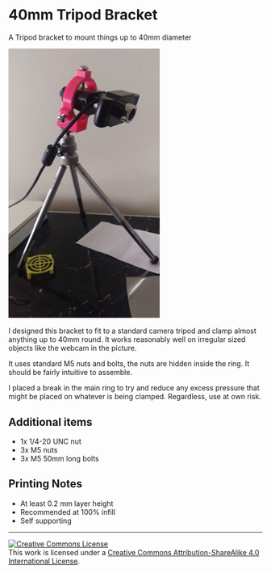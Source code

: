 # 40mm Tripod Bracket
A Tripod bracket to mount things up to 40mm diameter

<img src="https://raw.githubusercontent.com/Nimalan-Nandapalan/40mm-Tripod-Bracket/master/IMAG0109.jpg" width="300px;" />

I designed this bracket to fit to a standard camera tripod and clamp almost anything up to 40mm round. It works reasonably well on irregular sized objects like the webcam in the picture. 

It uses standard M5 nuts and bolts, the nuts are hidden inside the ring. It should be fairly intuitive to assemble.

I placed a break in the main ring to try and reduce any excess pressure that might be placed on whatever is being clamped. Regardless, use at own risk.

## Additional items
* 1x 1/4-20 UNC nut
* 3x M5 nuts
* 3x M5 50mm long bolts 

## Printing Notes
* At least 0.2 mm layer height
* Recommended at 100% infill
* Self supporting

---

<a rel="license" href="http://creativecommons.org/licenses/by-sa/4.0/">
	<img alt="Creative Commons License" style="border-width:0" src="https://i.creativecommons.org/l/by-sa/4.0/88x31.png" />
</a>
<br />
This work is licensed under a <a rel="license" href="http://creativecommons.org/licenses/by-sa/4.0/">Creative Commons Attribution-ShareAlike 4.0 International License</a>.